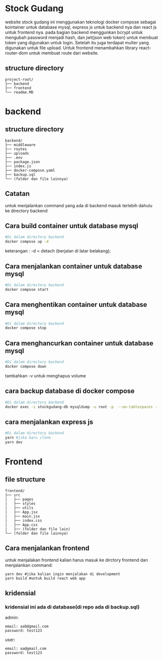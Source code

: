 # Stock Gudang
website stock gudang ini menggunakan teknologi docker compose sebagai kointainer untuk database mysql,
express js untuk backend nya dan react js untuk frontend nya. pada bagian backend menggunkan bcrypt untuk mengubah password menjadi hash, dan jwt(json web token) untuk membuat token yang digunakan untuk login. Setelah itu juga terdapat multer yang digunakan untuk file upload. Untuk frontend menambahkan library react-router-dom untuk membuat route dari website.
## structure directory
```
project-root/
├── backend
├── frontend
└── readme.MD
```

# backend

## structure directory
```
backend/
├── middleware
├── routes
├── uploads
├── .env
├── package.json
├── index.js
├── docker-compose.yaml
├── backup.sql
└── (folder dan file lainnya)
```

## Catatan
untuk menjalankan command yang ada di backend masuk terlebih dahulu ke directory backend

## Cara build container untuk database mysql
```bash
#Di dalam directory backend
docker compose up -d 
```
keterangan :
-d = detach (berjalan di latar belakang);

## Cara menjalankan container untuk database mysql
```bash
#Di dalam directory backend
docker compose start
```

## Cara menghentikan container untuk database mysql
```bash
#Di dalam directory backend
docker compose stop
```

## Cara menghancurkan container untuk database mysql
```bash
#Di dalam directory backend
docker compose down
```
tambahkan -v untuk menghapus volume

## cara backup database di docker compose
```bash
#Di dalam directory backend
docker exec -i stockgudang-db mysqldump -u root -p  --no-tablespaces --databases stockgudang > backup.sql
```

## cara menjalankan express js
```bash
#Di dalam directory backend
yarn #jika baru clone
yarn dev
```

# Frontend

## file structure 
```
frontend/
├── src
|   ├── pages
|   ├── styles
|   ├── utils
|   ├── App.jsx
|   ├── main.jsx
|   ├── index.css
|   ├── App.css
|   ├── (folder dan file lain)
└── (folder dan file lainnya)
```

## Cara menjalankan frontend
untuk menjalakan frontend kalian harus masuk ke dirctory frontend dan menjalankan command:
```
yarn dev #jika kalian ingin menjalakan di development
yarn build #untuk build react web app
```

## kridensial
### kridensial ini ada di database(di repo ada di backup.sql)
admin:
```
email: aab@gmail.com
password: test123
````
user:
```
email: aa@gmail.com
password: test123
```